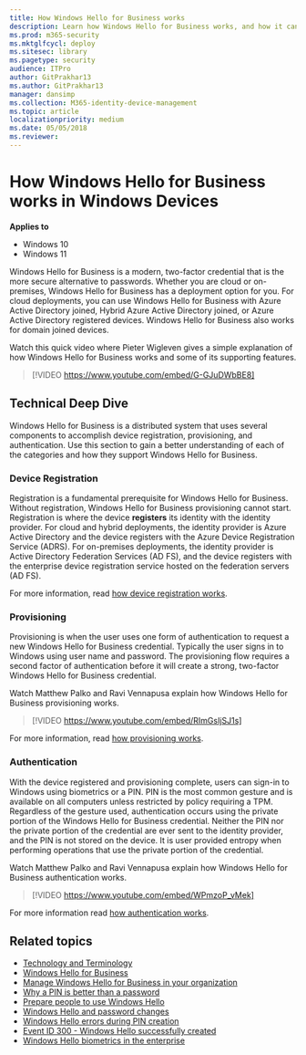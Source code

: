 ```yaml
---
title: How Windows Hello for Business works
description: Learn how Windows Hello for Business works, and how it can help your users authenticate to services.
ms.prod: m365-security
ms.mktglfcycl: deploy
ms.sitesec: library
ms.pagetype: security
audience: ITPro
author: GitPrakhar13
ms.author: GitPrakhar13
manager: dansimp
ms.collection: M365-identity-device-management
ms.topic: article
localizationpriority: medium
ms.date: 05/05/2018
ms.reviewer: 
---
```

# How Windows Hello for Business works in Windows Devices

**Applies to**

- Windows 10
- Windows 11

Windows Hello for Business is a modern, two-factor credential that is the more secure alternative to passwords. Whether you are cloud or on-premises, Windows Hello for Business has a deployment option for you. For cloud deployments, you can use Windows Hello for Business with Azure Active Directory joined, Hybrid Azure Active Directory joined, or Azure Active Directory registered devices. Windows Hello for Business also works for domain joined devices.

Watch this quick video where Pieter Wigleven gives a simple explanation of how Windows Hello for Business works and some of its supporting features.
> [!VIDEO https://www.youtube.com/embed/G-GJuDWbBE8]

## Technical Deep Dive

Windows Hello for Business is a distributed system that uses several components to accomplish device registration, provisioning, and authentication. Use this section to gain a better understanding of each of the categories and how they support Windows Hello for Business.

### Device Registration

Registration is a fundamental prerequisite for Windows Hello for Business.  Without registration, Windows Hello for Business provisioning cannot start. Registration is where the device **registers** its identity with the identity provider. For cloud and hybrid deployments, the identity provider is Azure Active Directory and the device registers with the Azure Device Registration Service (ADRS). For on-premises deployments, the identity provider is Active Directory Federation Services (AD FS), and the device registers with the enterprise device registration service hosted on the federation servers (AD FS).

For more information, read [how device registration works](/azure/active-directory/devices/device-registration-how-it-works).

### Provisioning

Provisioning is when the user uses one form of authentication to request a new Windows Hello for Business credential. Typically the user signs in to Windows using user name and password. The provisioning flow requires a second factor of authentication before it will create a strong, two-factor Windows Hello for Business credential.

Watch Matthew Palko and Ravi Vennapusa explain how Windows Hello for Business provisioning works.

> [!VIDEO https://www.youtube.com/embed/RImGsIjSJ1s]

For more information, read [how provisioning works](hello-how-it-works-provisioning.md).

### Authentication

With the device registered and provisioning complete, users can sign-in to Windows using biometrics or a PIN. PIN is the most common gesture and is available on all computers unless restricted by policy requiring a TPM. Regardless of the gesture used, authentication occurs using the private portion of the Windows Hello for Business credential. Neither the PIN nor the private portion of the credential are ever sent to the identity provider, and the PIN is not stored on the device. It is user provided entropy when performing operations that use the private portion of the credential.

Watch Matthew Palko and Ravi Vennapusa explain how Windows Hello for Business authentication works.

> [!VIDEO https://www.youtube.com/embed/WPmzoP_vMek]

For more information read [how authentication works](hello-how-it-works-authentication.md).

## Related topics

- [Technology and Terminology](hello-how-it-works-technology.md)
- [Windows Hello for Business](hello-identity-verification.md)
- [Manage Windows Hello for Business in your organization](hello-manage-in-organization.md)
- [Why a PIN is better than a password](hello-why-pin-is-better-than-password.md)
- [Prepare people to use Windows Hello](hello-prepare-people-to-use.md)
- [Windows Hello and password changes](hello-and-password-changes.md)
- [Windows Hello errors during PIN creation](hello-errors-during-pin-creation.md)
- [Event ID 300 - Windows Hello successfully created](hello-event-300.md)
- [Windows Hello biometrics in the enterprise](hello-biometrics-in-enterprise.md)
